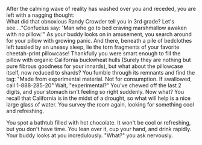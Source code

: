 After the calming wave of reality has washed over you and receded, you are left with a nagging thought:  
What did that obnoxious Randy Crowder tell you in 3rd grade? Let's see...."Confucius say: 
'Man who go to bed craving marshmallow awaken with no pillow.'"  As your buddy looks on in amusement, 
you search around for your pillow with growing panic.  And there, beneath a pile of bedclothes left 
tussled by an uneasy sleep, lie the torn fragments of your favorite cheetah-print pillowcase!
Thankfully you were smart enough to fill the pillow with organic California buckwheat hulls 
(Surely they are nothing but pure fibrous goodness for your innards), but what about the pillowcase
itself, now reduced to shards? You fumble through its remnants and find the tag:  "Made from 
experimental material.  Not for consumption.  If swallowed, call 1-888-285-20"  Wait, "experimental?" 
You've chewed off the last 2 digits, and your stomach isn't feeling so right suddenly.  Now what?
You recall that California is in the midst of a drought, so what will help is a nice large glass
of water. You survey the room again, looking for something cool and refreshing.

You spot a bathtub filled with hot chocolate. It won't be cool or refreshing, but you don't have time. You lean over it, cup your hand, and drink rapidly. Your buddy looks at you incredulously. "What?" you ask nervously.